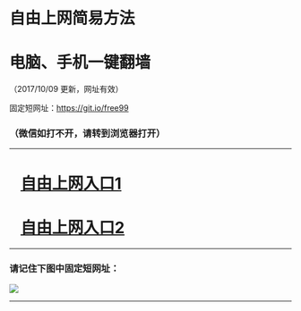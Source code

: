 ﻿# 自由上网简易方法

# 电脑、手机一键翻墙

（2017/10/09 更新，网址有效）

固定短网址：https://git.io/free99

### （微信如打不开，请转到浏览器打开）


***





# &nbsp;&nbsp; <a href="http://ft559731117.fwq-tz-1001.info/fwqtz01.html?t=100900111913 " target="_blank">自由上网入口1</a>
# &nbsp;&nbsp; <a href="http://ft1461923156.fwq-tz-1002.info/fwqtz02.html?t=10090011502 " target="_blank">自由上网入口2</a>
***

### 请记住下图中固定短网址：

<img src="https://s3-us-west-2.amazonaws.com/fwq-1001/yjfq-20170905okok.png" /> 


***

